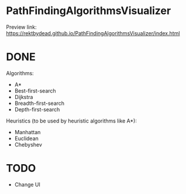 # PathFindingAlgorithmsVisualizer

Preview link: https://rektbydead.github.io/PathFindingAlgorithmsVisualizer/index.html
<br>
# DONE
Algorithms:
  - A*
  - Best-first-search
  - Dijkstra
  - Breadth-first-search
  - Depth-first-search
  
Heuristics (to be used by heuristic algorithms like A*): 
  - Manhattan
  - Euclidean
  - Chebyshev
   
# TODO
  - Change UI


